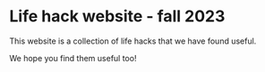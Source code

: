 # Life hack website - fall 2023

This website is a collection of life hacks that we have found useful. 

We hope you find them useful too!